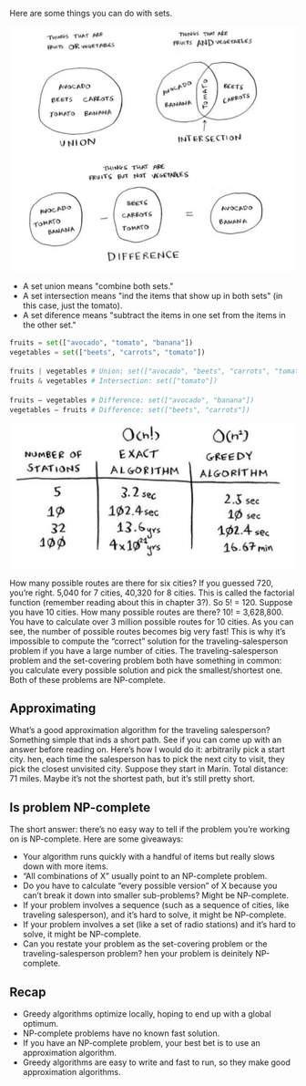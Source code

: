 Here are some things you can do with sets.

![sets](../shared/images/08-sets.png)

- A set union means "combine both sets."
- A set intersection means "ind the items that show up in both sets" (in this case, just the tomato).
- A set diference means "subtract the items in one set from the items in the other set."

```python
fruits = set(["avocado", "tomato", "banana"])
vegetables = set(["beets", "carrots", "tomato"]) 

fruits | vegetables # Union: set(["avocado", "beets", "carrots", "tomato", "banana"])
fruits & vegetables # Intersection: set(["tomato"])

fruits – vegetables # Difference: set(["avocado", "banana"]) 
vegetables – fruits # Difference: set(["beets", "carrots"]) 
```

![greedy-runtime](../shared/images/08-greedy-runtime.png)


How many possible routes are there for six cities? If you guessed 720, you’re right. 5,040 for 7 cities, 40,320 for 8 cities.
This is called the factorial function (remember reading about this in chapter 3?). So 5! = 120. Suppose you have 10 cities. How many possible routes are there? 10! = 3,628,800. You have to calculate over 3 million possible routes for 10 cities. As you can see, the number of possible routes becomes big very fast! This is why it’s impossible to compute the “correct” solution for the traveling-salesperson problem if you have a large number of cities.
The traveling-salesperson problem and the set-covering problem both have something in common: you calculate every possible solution and pick the smallest/shortest one. Both of these problems are NP-complete.


## Approximating
What’s a good approximation algorithm for the traveling salesperson? Something simple that inds a short path. See if you can come up with an answer before reading on.
Here’s how I would do it: arbitrarily pick a start city. hen, each time the salesperson has to pick the next city to visit, they pick the closest unvisited city. Suppose they start in Marin.
Total distance: 71 miles. Maybe it’s not the shortest path, but it’s still pretty short.

## Is problem NP-complete
The short answer: there’s no easy way to tell if the problem you’re working on is NP-complete. Here are some giveaways:
- Your algorithm runs quickly with a handful of items but really slows down with more items.
- “All combinations of X” usually point to an NP-complete problem.
- Do you have to calculate “every possible version” of X because you can’t break it down into smaller sub-problems? Might be NP-complete.
- If your problem involves a sequence (such as a sequence of cities, like traveling salesperson), and it’s hard to solve, it might be NP-complete.
- If your problem involves a set (like a set of radio stations) and it’s hard to solve, it might be NP-complete.
- Can you restate your problem as the set-covering problem or the traveling-salesperson problem? hen your problem is deinitely NP-complete.

## Recap
- Greedy algorithms optimize locally, hoping to end up with a global optimum.
- NP-complete problems have no known fast solution.
- If you have an NP-complete problem, your best bet is to use an approximation algorithm.
- Greedy algorithms are easy to write and fast to run, so they make good approximation algorithms.